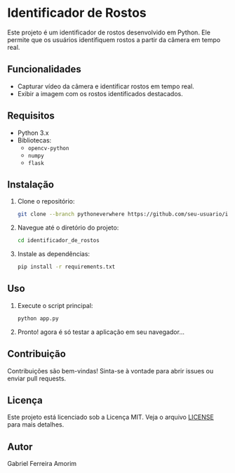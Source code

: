 # Identificador de Rostos

Este projeto é um identificador de rostos desenvolvido em Python. Ele permite que os usuários identifiquem rostos a partir da câmera em tempo real.

## Funcionalidades

- Capturar vídeo da câmera e identificar rostos em tempo real.
- Exibir a imagem com os rostos identificados destacados.

## Requisitos

- Python 3.x
- Bibliotecas:
    - `opencv-python`
    - `numpy`
    - `flask`

## Instalação

1. Clone o repositório:
     ```bash
     git clone --branch pythoneverwhere https://github.com/seu-usuario/identificador_de_rostos.git
     ```
2. Navegue até o diretório do projeto:
     ```bash
     cd identificador_de_rostos
     ```
3. Instale as dependências:
     ```bash
     pip install -r requirements.txt
     ```

## Uso

1. Execute o script principal:
     ```bash
     python app.py
     ```
2. Pronto! agora é só testar a aplicação em seu navegador...

## Contribuição

Contribuições são bem-vindas! Sinta-se à vontade para abrir issues ou enviar pull requests.

## Licença

Este projeto está licenciado sob a Licença MIT. Veja o arquivo [LICENSE](LICENSE) para mais detalhes.

## Autor

Gabriel Ferreira Amorim

